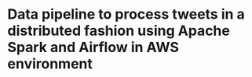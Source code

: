 # Data pipeline to process tweets in a distributed fashion using Apache Spark and Airflow in AWS environment
